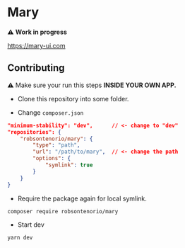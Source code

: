 # Mary

:warning: **Work in progress**

https://mary-ui.com

## Contributing

:warning: Make sure your run this steps **INSIDE YOUR OWN APP.**

- Clone this repository into some folder.

- Change `composer.json`

```json
"minimum-stability": "dev",      // <- change to "dev"
"repositories": {
    "robsontenorio/mary": {
        "type": "path",
        "url": "/path/to/mary",  // <- change the path
        "options": {
            "symlink": true
        }
    }
}
```

- Require the package again for local symlink.

```bash
composer require robsontenorio/mary
```

- Start dev  

```bash
yarn dev
```
